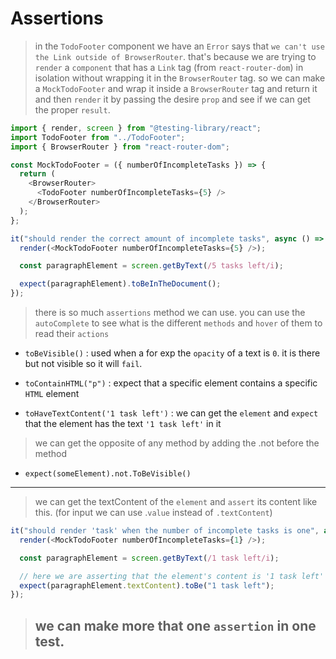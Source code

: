# Assertions

> in the `TodoFooter` component we have an `Error` says that `we can't use the Link outside of BrowserRouter`. that's because we are trying to `render` a `component` that has a `Link` tag (from `react-router-dom`) in isolation without wrapping it in the `BrowserRouter` tag. so we can make a `MockTodoFooter` and wrap it inside a `BrowserRouter` tag and return it and then `render` it by passing the desire `prop` and see if we can get the proper `result`.

```js
import { render, screen } from "@testing-library/react";
import TodoFooter from "../TodoFooter";
import { BrowserRouter } from "react-router-dom";

const MockTodoFooter = ({ numberOfIncompleteTasks }) => {
  return (
    <BrowserRouter>
      <TodoFooter numberOfIncompleteTasks={5} />
    </BrowserRouter>
  );
};

it("should render the correct amount of incomplete tasks", async () => {
  render(<MockTodoFooter numberOfIncompleteTasks={5} />);

  const paragraphElement = screen.getByText(/5 tasks left/i);

  expect(paragraphElement).toBeInTheDocument();
});
```

> there is so much `assertions` method we can use. you can use the `autoComplete` to see what is the different `methods` and `hover` of them to read their `actions`

- `toBeVisible()` : used when a for exp the `opacity` of a text is `0`. it is there but not visible so it will `fail`.

- `toContainHTML("p")` : expect that a specific element contains a specific `HTML` element

- `toHaveTextContent('1 task left')` : we can get the `element` and `expect` that the element has the text `'1 task left'` in it

> we can get the opposite of any method by adding the .not before the method

- `expect(someElement).not.ToBeVisible()`

---

> we can get the textContent of the `element` and `assert` its content like this. (for input we can use .`value` instead of `.textContent`)

```js
it("should render 'task' when the number of incomplete tasks is one", async () => {
  render(<MockTodoFooter numberOfIncompleteTasks={1} />);

  const paragraphElement = screen.getByText(/1 task left/i);

  // here we are asserting that the element's content is '1 task left'
  expect(paragraphElement.textContent).toBe("1 task left");
});
```

> ## we can make more that one `assertion` in one test.
